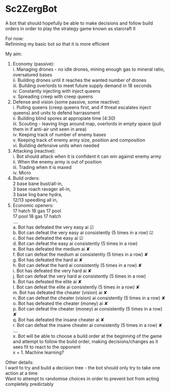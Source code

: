 # Sc2ZergBot
A bot that should hopefully be able to make decisions and follow build orders in order to play the strategy game known as starcraft II

For now:<br />
  Refinining my basic bot so that it is more efficient<br />
  

My aim:<br />
  1. Economy (passive):<br />
    i. Managing drones - no idle drones, mining enough gas to mineral ratio, oversatured bases<br />
    ii.  Building drones until it reaches the wanted number of drones<br />
    iii. Building overlords to meet future supply demand in 18 seconds<br />
    iv. Constantly injecting with inject queens<br />
    v. Spreading creep with creep queens<br />
  2. Defense and vision (some passive, some reactive):<br />
    i. Pulling queens (creep queens first, and if threat escalates inject queens) and units to defend harrassment<br />
    ii. Building blind spores at appropiate time (4:30)<br />
    iii. Scouting - leaving lings around map, overlords in empty space (pull them in if anti-air unit seen in area)<br />
    iv. Keeping track of number of enemy bases<br />
    v. Keeping track of enemy army size, position and composition<br />
    vi. Building defensive units when needed<br />
  3. Attacking (reactive):<br />
    i. Bot should attack when it is confident it can win against enemy army<br />
    ii. When the enemy army is out of position<br />
    iii. Trading when it is maxed<br />
    iv. Micro<br />
  4. Build orders:<br />
    2 base bane bust/all-in,<br />
    3 base roach ravager all-in, <br />
    3 base ling bane hydra, <br />
    12/13 speedling all in, <br />
  5. Economic openers:<br />
    17 hatch 18 gas 17 pool<br />
    17 pool 18 gas 17 hatch<br />
  ....<br />
  a. Bot has defeated the very easy ai ☑<br />
  b. Bot can defeat the very easy ai consistently (5 times in a row) ☑<br />
  c. Bot has defeated the easy ai ☑<br />
  d. Bot can defeat the easy ai consistently (5 times in a row)<br />
  e. Bot has defeated the medium ai ✘<br />
  f. Bot can defeat the medium ai consistently (5 times in a row) ✘<br />
  g. Bot has defeated the hard ai ✘<br />
  h. Bot can defeat the hard ai consistently (5 times in a row) ✘<br />
  i. Bot has defeated the very hard ai ✘<br />
  j. Bot can defeat the very hard ai consistently (5 times in a row)<br />
  k. Bot has defeated the elite ai ✘<br />
  l. Bot can defeat the elite ai consistently (5 times in a row) ✘<br />
  m. Bot has defeated the cheater (vision) ai ✘<br />
  n. Bot can defeat the cheater (vision) ai consistently (5 times in a row) ✘<br />
  o. Bot has defeated the cheater (money) ai ✘<br />
  p. Bot can defeat the cheater (money) ai consistently (5 times in a row) ✘<br />
  q. Bot has defeated the insane cheater ai ✘<br />
  r. Bot can defeat the insane cheater ai consistently (5 times in a row) ✘<br />
  ....<br />
  x. Bot will be able to choose a build order at the beginning of the game and attempt to follow the build order, making decisions/changes as it sees fit to react to the opponent<br />
  x + 1. Machine learning?<br />

Other details:<br />
  I want to try and build a decision tree - the bot should only try to take one action at a time<br />
  Want to attempt to randomise choices in order to prevent bot from acting completely predictably<br />
